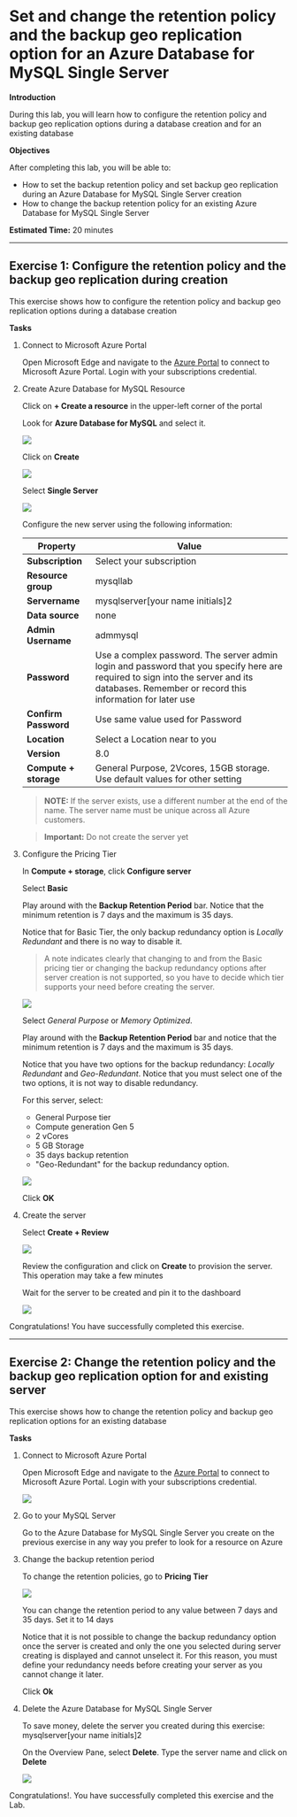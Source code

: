 # Set and change the retention policy and the backup geo replication option for an Azure Database for MySQL Single Server

**Introduction** 

During this lab, you will learn how to configure the retention policy and backup geo replication options during a database creation and for an existing database

**Objectives** 

After completing this lab, you will be able to: 

- How to set the backup retention policy and set backup geo replication during an Azure Database for MySQL Single Server creation
- How to change the backup retention policy for an existing Azure Database for MySQL Single Server

**Estimated Time:** 20 minutes

---

## Exercise 1: Configure the retention policy and the backup geo replication during creation

This exercise shows how to configure the retention policy and backup geo replication options during a database creation

**Tasks**

1. Connect to Microsoft Azure Portal
    
   Open Microsoft Edge and navigate to the [Azure Portal](http://ms.portal.azure.com) to connect to Microsoft Azure Portal. Login with your subscriptions credential.
    
1. Create Azure Database for MySQL Resource
    
   Click on **+ Create a resource** in the upper-left corner of the portal
    
   Look for **Azure Database for MySQL** and select it.
    
   ![](Media/image0052.png)
    
   Click on **Create**
    
   ![](Media/image0053.png)
    
   Select **Single Server**
    
   ![](Media/image0054.png)
    
   Configure the new server using the following information:

   | Property             | Value                              |
   | -------------------- | -----------------------------------|
   | **Subscription**     | Select your subscription           |
   | **Resource group**   | mysqllab                           |
   | **Servername**       | mysqlserver[your name initials]2   |
   | **Data source**      | none                               |
   | **Admin Username**   | admmysql                           |
   | **Password**         | Use a complex password. The server admin login and password that you specify here are required to sign into the server and its databases. Remember or record this information for later use                              |
   | **Confirm Password** | Use same value used for Password   |
   | **Location**         | Select a Location near to you    |
   | **Version**          | 8.0                                |
   | **Compute + storage**| General Purpose, 2Vcores, 15GB storage. Use default values for other setting |        

   >**NOTE:** If the server exists, use a different number at the end of the name. The server name must be unique across all Azure customers.
   
   >**Important:** Do not create the server yet

1. Configure the Pricing Tier
    
   In **Compute + storage**, click **Configure server**

   Select **Basic**
    
   Play around with the **Backup Retention Period** bar. Notice that the minimum retention is 7 days and the maximum is 35 days.
    
   Notice that for Basic Tier, the only backup redundancy option is *Locally Redundant* and there is no way to disable it.

   >A note indicates clearly that changing to and from the Basic pricing tier or changing the backup redundancy options after server creation is not supported, so you have to decide which tier supports your need before creating the server.

   ![](Media/image0055.png)

   Select *General Purpose* or *Memory Optimized*.

   Play around with the **Backup Retention Period** bar and notice that the minimum retention is 7 days and the maximum is 35 days.

   Notice that you have two options for the backup redundancy: *Locally Redundant* and *Geo-Redundant*. Notice that you must select one of the two options, it is not way to disable redundancy.

   For this server, select:
   - General Purpose tier
   - Compute generation Gen 5
   - 2 vCores
   - 5 GB Storage
   - 35 days backup retention
   - "Geo-Redundant" for the backup redundancy option.
  
   ![](Media/image0056.png)
    
   Click **OK**

1. Create the server
    
   Select **Create + Review**
    
   ![](Media/image0057.png)
    
   Review the configuration and click on **Create** to provision the server. This operation may take a few minutes
    
   Wait for the server to be created and pin it to the dashboard
    
   ![](Media/image0058.png)

Congratulations! You have successfully completed this exercise.

---

## Exercise 2: Change the retention policy and the backup geo replication option for and existing server

This exercise shows how to change the retention policy and backup geo replication options for an existing database

**Tasks**

1. Connect to Microsoft Azure Portal
    
   Open Microsoft Edge and navigate to the [Azure Portal](http://ms.portal.azure.com) to connect to Microsoft Azure Portal. Login with your subscriptions credential.
    
   ![](Media/image0051.png)

1. Go to your MySQL Server
    
   Go to the Azure Database for MySQL Single Server you create on the previous exercise in any way you prefer to look for a resource on Azure

1. Change the backup retention period
    
   To change the retention policies, go to **Pricing Tier**
    
   ![](Media/image0059.png)
    
   You can change the retention period to any value between 7 days and 35 days. Set it to 14 days
    
   Notice that it is not possible to change the backup redundancy option once the server is created and only the one you selected during server creating is displayed and cannot unselect it. For this reason, you must define your redundancy needs before creating your server as you cannot change it later.
    
   Click **Ok**

1. Delete the Azure Database for MySQL Single Server
    
   To save money, delete the server you created during this exercise: mysqlserver[your name initials]2
    
   On the Overview Pane, select **Delete**. Type the server name and click on **Delete**
    
   ![](Media/image0060.png)

Congratulations!. You have successfully completed this exercise and the Lab. 